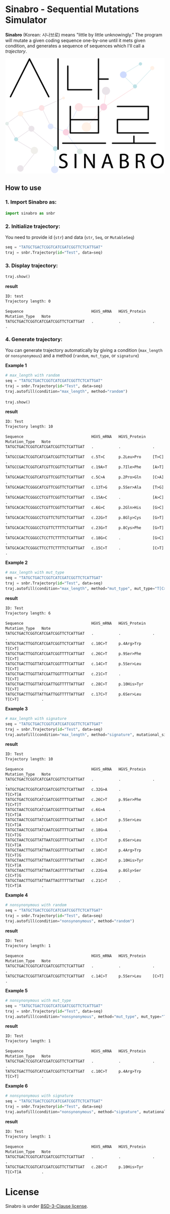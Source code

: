 # Sinabro - Sequential Mutations Simulator
**Sinabro** (Korean: 시나브로) means "little by little unknowingly." The program will mutate a given coding sequence one-by-one until it mets given condition, and generates a sequence of sequences which I'll call a *trajectory*.

![My Image](images/Sinabro_white.png)

## How to use
### 1. Import Sinabro as:
```python
import sinabro as snbr
```

### 2. Initialize trajectory: 
You need to provide id (`str`) and data (`str`, `Seq`, or `MutableSeq`)
```python
seq = "TATGCTGACTCGGTCATCGATCGGTTCTCATTGAT"
traj = snbr.Trajectory(id="Test", data=seq)
```

### 3. Display trajectory:
```python
traj.show()
```
__result__
```console
ID: test
Trajectory length: 0

Sequence                              HGVS_mRNA   HGVS_Protein   Mutation_Type   Note
TATGCTGACTCGGTCATCGATCGGTTCTCATTGAT   .           .              .               .
```

### 4. Generate trajectory: 
You can generate trajectory automatically by giving a condition (`max_length` or `nonsynonymous`) and a method (`random`, `mut_type`, or `signature`)

__Example 1__
```python
# max_length with random
seq = "TATGCTGACTCGGTCATCGATCGGTTCTCATTGAT"
traj = snbr.Trajectory(id="Test", data=seq)
traj.autofill(condition="max_length", method="random")

traj.show()
```
__result__
```console
ID: Test
Trajectory length: 10

Sequence                              HGVS_mRNA   HGVS_Protein   Mutation_Type   Note
TATGCTGACTCGGTCATCGATCGGTTCTCATTGAT   .           .              .               .
TATGCCGACTCGGTCATCGATCGGTTCTCATTGAT   c.5T>C      p.2Leu>Pro     [T>C]           .
TATGCCGACTCGGTCATCGTTCGGTTCTCATTGAT   c.19A>T     p.7Ile>Phe     [A>T]           .
TATGCAGACTCGGTCATCGTTCGGTTCTCATTGAT   c.5C>A      p.2Pro>Gln     [C>A]           .
TATGCAGACTCGGGCATCGTTCGGTTCTCATTGAT   c.13T>G     p.5Ser>Ala     [T>G]           .
TATGCAGACTCGGGCCTCGTTCGGTTCTCATTGAT   c.15A>C     .              [A>C]           .
TATGCACACTCGGGCCTCGTTCGGTTCTCATTGAT   c.6G>C      p.2Gln>His     [G>C]           .
TATGCACACTCGGGCCTCGTTCTGTTCTCATTGAT   c.22G>T     p.8Gly>Cys     [G>T]           .
TATGCACACTCGGGCCTCGTTCTTTTCTCATTGAT   c.23G>T     p.8Cys>Phe     [G>T]           .
TATGCACACTCGGGCCTCCTTCTTTTCTCATTGAT   c.18G>C     .              [G>C]           .
TATGCACACTCGGGCTTCCTTCTTTTCTCATTGAT   c.15C>T     .              [C>T]           .
```
__Example 2__
```python
# max_length with mut_type
seq = "TATGCTGACTCGGTCATCGATCGGTTCTCATTGAT"
traj = snbr.Trajectory(id="Test", data=seq)
traj.autofill(condition="max_length", method="mut_type", mut_type="T[C>T]")
```
__result__
```console
ID: Test
Trajectory length: 6

Sequence                              HGVS_mRNA   HGVS_Protein   Mutation_Type   Note
TATGCTGACTCGGTCATCGATCGGTTCTCATTGAT   .           .              .               .
TATGCTGACTTGGTCATCGATCGGTTCTCATTGAT   c.10C>T     p.4Arg>Trp     T[C>T]          .
TATGCTGACTTGGTCATCGATCGGTTTTCATTGAT   c.26C>T     p.9Ser>Phe     T[C>T]          .
TATGCTGACTTGGTTATCGATCGGTTTTCATTGAT   c.14C>T     p.5Ser>Leu     T[C>T]          .
TATGCTGACTTGGTTATCGATTGGTTTTCATTGAT   c.21C>T     .              T[C>T]          .
TATGCTGACTTGGTTATCGATTGGTTTTTATTGAT   c.28C>T     p.10His>Tyr    T[C>T]          .
TATGCTGACTTGGTTATTGATTGGTTTTTATTGAT   c.17C>T     p.6Ser>Leu     T[C>T]          .
```
__Example 3__
```python
# max_length with signature
seq = "TATGCTGACTCGGTCATCGATCGGTTCTCATTGAT"
traj = snbr.Trajectory(id="Test", data=seq)
traj.autofill(condition="max_length", method="signature", mutational_signature="SBS2")
```
__result__
```console
ID: Test
Trajectory length: 10

Sequence                              HGVS_mRNA   HGVS_Protein   Mutation_Type   Note
TATGCTGACTCGGTCATCGATCGGTTCTCATTGAT   .           .              .               .
TATGCTGACTCGGTCATCGATCGGTTCTCATTAAT   c.32G>A     .              T[C>T]A         .
TATGCTGACTCGGTCATCGATCGGTTTTCATTAAT   c.26C>T     p.9Ser>Phe     T[C>T]T         .
TATGCTAACTCGGTCATCGATCGGTTTTCATTAAT   c.6G>A      .              T[C>T]A         .
TATGCTAACTCGGTTATCGATCGGTTTTCATTAAT   c.14C>T     p.5Ser>Leu     T[C>T]A         .
TATGCTAACTCGGTTATCAATCGGTTTTCATTAAT   c.18G>A     .              T[C>T]G         .
TATGCTAACTCGGTTATTAATCGGTTTTCATTAAT   c.17C>T     p.6Ser>Leu     T[C>T]A         .
TATGCTAACTTGGTTATTAATCGGTTTTCATTAAT   c.10C>T     p.4Arg>Trp     T[C>T]G         .
TATGCTAACTTGGTTATTAATCGGTTTTTATTAAT   c.28C>T     p.10His>Tyr    T[C>T]A         .
TATGCTAACTTGGTTATTAATCAGTTTTTATTAAT   c.22G>A     p.8Gly>Ser     C[C>T]G         .
TATGCTAACTTGGTTATTAATTAGTTTTTATTAAT   c.21C>T     .              T[C>T]A         .
```
__Example 4__
```python
# nonsynonymous with random
seq = "TATGCTGACTCGGTCATCGATCGGTTCTCATTGAT"
traj = snbr.Trajectory(id="Test", data=seq)
traj.autofill(condition="nonsynonymous", method="random")
```
__result__
```console
ID: Test
Trajectory length: 1

Sequence                              HGVS_mRNA   HGVS_Protein   Mutation_Type   Note
TATGCTGACTCGGTCATCGATCGGTTCTCATTGAT   .           .              .               .
TATGCTGACTCGGTTATCGATCGGTTCTCATTGAT   c.14C>T     p.5Ser>Leu     [C>T]           .
```
__Example 5__
```python
# nonsynonymous with mut_type
seq = "TATGCTGACTCGGTCATCGATCGGTTCTCATTGAT"
traj = snbr.Trajectory(id="Test", data=seq)
traj.autofill(condition="nonsynonymous", method="mut_type", mut_type="T[C>T]")
```
__result__
```console
ID: Test
Trajectory length: 1

Sequence                              HGVS_mRNA   HGVS_Protein   Mutation_Type   Note
TATGCTGACTCGGTCATCGATCGGTTCTCATTGAT   .           .              .               .
TATGCTGACTTGGTCATCGATCGGTTCTCATTGAT   c.10C>T     p.4Arg>Trp     T[C>T]          .
```
__Example 6__
```python
# nonsynonymous with signature
seq = "TATGCTGACTCGGTCATCGATCGGTTCTCATTGAT"
traj = snbr.Trajectory(id="Test", data=seq)
traj.autofill(condition="nonsynonymous", method="signature", mutational_signature="SBS2")
```
__result__
```console
ID: Test
Trajectory length: 1

Sequence                              HGVS_mRNA   HGVS_Protein   Mutation_Type   Note
TATGCTGACTCGGTCATCGATCGGTTCTCATTGAT   .           .              .               .
TATGCTGACTCGGTCATCGATCGGTTCTTATTGAT   c.28C>T     p.10His>Tyr    T[C>T]A         .
```

# License
Sinabro is under [BSD-3-Clause license](LICENSE).
